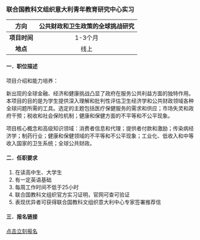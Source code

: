 ### 联合国教科文组织意大利青年教育研究中心实习


|  **方向**  | 公共财政和卫生政策的全球挑战研究|
|:--------:|:-------------------:|
| **项目时间** |        1-3个月        |
|  **地点**  |         线上          |


#### 一．职位描述

项目介绍和能力培养：

新出现的全球金融、经济和健康挑战凸显了政府在服务公共利益方面的独特作用。本项目的目的是为学生提供深入理解和批判性评估卫生经济学和公共财政领域各种全球问题所需的工具。选定的主题包括医疗保健服务的需求和供应；市场失灵和政府干预；税收和社会保险机制；健康和保健方面的不平等和不公平现象。

项目核心概念和高级知识领域：消费者信息和代理；提供者付款和激励；传染病经济学；制药行业；健康和保健领域的不平等和不公平现象；工业化、低收入和中等收入国家的卫生系统；全球公共财政。

#### 二．任职要求

1. 在读高中生、大学生
2. 有一定英语基础
3. 每周工作时间不低于25小时
4. 联合国教科文组织官方实习证明，官网可查可验证
5. 表现优异者可获得联合国教科文组织意大利中心专家签署推荐信


#### 三．报名链接
[点击立刻报名](https://ezygcyygfb.feishu.cn/share/base/form/shrcnyoWDn0NwQnTyfwrxo3XOnh)
